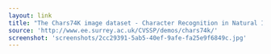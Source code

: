 ```yaml
---
layout: link
title: "The Chars74K image dataset - Character Recognition in Natural Images"
source: 'http://www.ee.surrey.ac.uk/CVSSP/demos/chars74k/'
screenshot: 'screenshots/2cc29391-5ab5-40ef-9afe-fa25e9f6849c.jpg'
---
```


